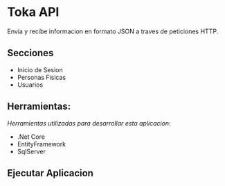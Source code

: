# Toka API

Envia y recibe informacion en formato JSON a traves de peticiones HTTP.
## Secciones

* Inicio de Sesion
* Personas Fisicas
* Usuarios
## Herramientas:

_Herramientas utilizadas para desarrollar esta aplicacion:_

* .Net Core
* EntityFramework
* SqlServer

## Ejecutar Aplicacion

